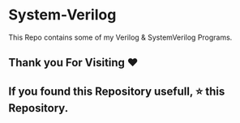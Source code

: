 # System-Verilog

This Repo contains some of my Verilog & SystemVerilog Programs.

## Thank you For Visiting ❤️

## If you found this Repository usefull, ⭐ this Repository.
